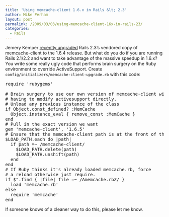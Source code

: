 ```yaml
---
title: 'Using memcache-client 1.6.x in Rails &lt; 2.3'
author: Mike Perham
layout: post
permalink: /2009/03/03/using-memcache-client-16x-in-rails-23/
categories:
  - Rails
---
```

Jemery Kemper [recently upgraded][1] Rails 2.3&#8217;s vendored copy of memcache-client to the 1.6.4 release. But what do you do if you are running Rails 2.1/2.2 and want to take advantage of the massive speedup in 1.6.x? You write some really ugly code that performs brain surgery on the Ruby environment to override ActiveSupport. Create `config/initializers/memcache-client-upgrade.rb` with this code:

<pre lang="ruby">require 'rubygems'

# Brain surgery to use our own version of memcache-client without
# having to modify activesupport directly.
# Unload any previous instance of the class
if Object.const_defined? :MemCache
  Object.instance_eval { remove_const :MemCache }
end
# Pull in the exact version we want
gem 'memcache-client', '1.6.5'
# Ensure that the memcache-client path is at the front of the loadpath
$LOAD_PATH.each do |path|
  if path =~ /memcache-client/
    $LOAD_PATH.delete(path)
    $LOAD_PATH.unshift(path)
  end
end
# If Ruby thinks it's already loaded memcache.rb, force
# a reload otherwise just require.
if $".find { |file| file =~ /Amemcache.rbZ/ }
  load 'memcache.rb'
else
  require 'memcache'
end
</pre>

If someone knows of a cleaner way to do this, please let me know.

 [1]: http://github.com/rails/rails/commit/e56b3e4c0b60b2b86f5ca9c5e5a0b22fa34d37ab